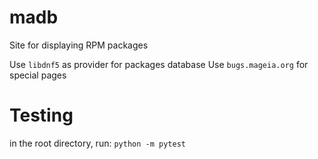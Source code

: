 # madb
Site for displaying RPM packages

Use `libdnf5` as provider for packages database 
Use `bugs.mageia.org` for special pages

# Testing
in the root directory, run:
`python -m pytest`
